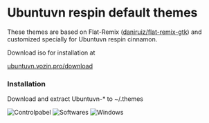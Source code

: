 # Ubuntuvn respin default themes

These themes are based on Flat-Remix ([daniruiz/flat-remix-gtk](https://github.com/daniruiz/flat-remix-gtk)) and customized specially for Ubuntuvn respin cinnamon.

Download iso for installation at 

[ubuntuvn.vozin.pro/download](https://ubuntuvn.vozin.pro/download)

### Installation
  Download and extract Ubuntuvn-* to ~/.themes

![Controlpabel](https://ubuntuvn.vozin.pro/wp-content/uploads/2020/05/2020-05-15_21-33-768x592.png)
![Softwares](https://ubuntuvn.vozin.pro/wp-content/uploads/2020/05/Selection_038-768x479.png)
![Windows](https://ubuntuvn.vozin.pro/wp-content/uploads/2020/05/95847892_3260588453960408_4720146011509489664_o-768x569.jpg)
